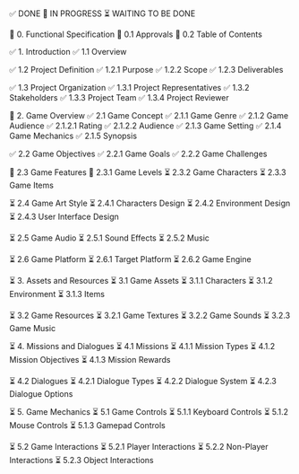 ✅ DONE
📝 IN PROGRESS
⏳ WAITING TO BE DONE

📝 0. Functional Specification
📝 0.1 Approvals
📝 0.2 Table of Contents

✅ 1. Introduction
✅ 1.1 Overview

✅ 1.2 Project Definition
✅ 1.2.1 Purpose
✅ 1.2.2 Scope
✅ 1.2.3 Deliverables

✅ 1.3 Project Organization
✅ 1.3.1 Project Representatives
✅ 1.3.2 Stakeholders
✅ 1.3.3 Project Team
✅ 1.3.4 Project Reviewer



📝 2. Game Overview
✅ 2.1 Game Concept
✅ 2.1.1 Game Genre
✅ 2.1.2 Game Audience
✅ 2.1.2.1 Rating
✅ 2.1.2.2 Audience
✅ 2.1.3 Game Setting
✅ 2.1.4 Game Mechanics
✅ 2.1.5 Synopsis

✅ 2.2 Game Objectives
✅ 2.2.1 Game Goals
✅ 2.2.2 Game Challenges

📝 2.3 Game Features
📝 2.3.1 Game Levels
⏳ 2.3.2 Game Characters
⏳ 2.3.3 Game Items

⏳ 2.4 Game Art Style
⏳ 2.4.1 Characters Design
⏳ 2.4.2 Environment Design
⏳ 2.4.3 User Interface Design

⏳ 2.5 Game Audio
⏳ 2.5.1 Sound Effects
⏳ 2.5.2 Music

⏳ 2.6 Game Platform
⏳ 2.6.1 Target Platform
⏳ 2.6.2 Game Engine



⏳ 3. Assets and Resources
⏳ 3.1 Game Assets
⏳ 3.1.1 Characters
⏳ 3.1.2 Environment
⏳ 3.1.3 Items

⏳ 3.2 Game Resources
⏳ 3.2.1 Game Textures
⏳ 3.2.2 Game Sounds
⏳ 3.2.3 Game Music



⏳ 4. Missions and Dialogues
⏳ 4.1 Missions
⏳ 4.1.1 Mission Types
⏳ 4.1.2 Mission Objectives
⏳ 4.1.3 Mission Rewards

⏳ 4.2 Dialogues
⏳ 4.2.1 Dialogue Types
⏳ 4.2.2 Dialogue System
⏳ 4.2.3 Dialogue Options



⏳ 5. Game Mechanics
⏳ 5.1 Game Controls
⏳ 5.1.1 Keyboard Controls
⏳ 5.1.2 Mouse Controls
⏳ 5.1.3 Gamepad Controls

⏳ 5.2 Game Interactions
⏳ 5.2.1 Player Interactions
⏳ 5.2.2 Non-Player Interactions
⏳ 5.2.3 Object Interactions
